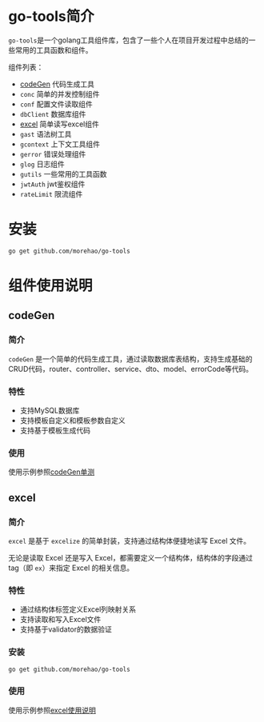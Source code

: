 # go-tools简介
`go-tools`是一个golang工具组件库，包含了一些个人在项目开发过程中总结的一些常用的工具函数和组件。

组件列表：
- [codeGen](#codegen) 代码生成工具
- `conc` 简单的并发控制组件
- `conf` 配置文件读取组件
- `dbClient` 数据库组件
- [excel](#excel) 简单读写excel组件
- `gast` 语法树工具
- `gcontext` 上下文工具组件
- `gerror` 错误处理组件
- `glog` 日志组件
- `gutils` 一些常用的工具函数
- `jwtAuth` jwt鉴权组件
- `rateLimit` 限流组件

# 安装
```bash
go get github.com/morehao/go-tools
```

# 组件使用说明

## codeGen

### 简介
`codeGen` 是一个简单的代码生成工具，通过读取数据库表结构，支持生成基础的CRUD代码，router、controller、service、dto、model、errorCode等代码。
### 特性
- 支持MySQL数据库
- 支持模板自定义和模板参数自定义
- 支持基于模板生成代码
### 使用
使用示例参照[codeGen单测](codeGen/gen_test.go)

## excel

### 简介
`excel` 是基于 `excelize` 的简单封装，支持通过结构体便捷地读写 Excel 文件。

无论是读取 Excel 还是写入 Excel，都需要定义一个结构体，结构体的字段通过 tag（即 `ex`）来指定 Excel 的相关信息。

### 特性
- 通过结构体标签定义Excel列映射关系
- 支持读取和写入Excel文件
- 支持基于validator的数据验证

### 安装

```bash
go get github.com/morehao/go-tools
```
### 使用
使用示例参照[excel使用说明](excel/README.md)
